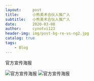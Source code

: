 ```yaml
---
layout:     post
title:      小熊美术合伙人推广人
subtitle:   小熊美术合伙人推广人
date:       2020-03-08
author:     cynotvi123
header-img: img/post-bg-re-vs-ng2.jpg
catalog: true
tags:
    - Blog
---
```


官方宣传海报

![官方宣传海报](http://zhanyexinxi.com/img/tuiguangren.jpg)
![官方宣传海报](../../../../img/tuiguangren.jpg)


